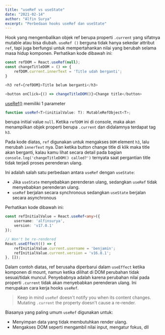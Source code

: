 ```yaml
---
title: "useRef vs useState"
date: "2021-02-14"
author: "Alfin Surya"
excerpt: "Perbedaan hooks useRef dan useState"
---
```


Hook yang mengembalikan objek ref berupa properti `.current` yang sifatnya mutable atau bisa diubah. `useRef ()` berguna tidak hanya sekedar attribut `ref`, tapi juga berfungsi untuk mempertahankan nilai yang berubah selama masa hidup komponen. Perhatikan kode dibawah ini:

```ts
const refDOM = React.useRef(null);
const changeTitleDOM = () => {
    refDOM.current.innerText = 'Title udah berganti';
}

<h3 ref={refDOM}>Title belum berganti</h3>

<button onClick={() => changeTitleDOM()}>Change title</button>
```

[useRef()](https://reactjs.org/docs/hooks-reference.html#useref) memiliki 1 parameter 
```ts
function useRef<T>(initialValue: T): MutableRefObject<T>;
``` 
berupa initial value `null`. Ketika `refDOM` ini di console, maka akan menampilkan objek properti berupa `.current` dan didalamnya terdapat tag `h3`. 

Pada kode diatas, `ref` digunakan untuk mengakses `DOM` element `h3`, lalu merubah `innerText` nya. Dan ketika button change title di klik maka title akan berganti, kalau kamu lihat secara detail pada bagian `console.log('changeTitleDOM() called?')` ternyata saat pergantian title tidak terjadi proses perenderan ulang. 

Ini adalah salah satu perbedaan antara `useRef` dengan `useState`:
- Jika `useState` menyebabkan perenderan ulang, sedangkan `useRef` tidak menyebabkan perenderan ulang.
- `useRef` berjalan secara synchronous sedangkan `useState` berjalan secara asynchronous

Perhatikan kode dibawah ini:
```ts
const refInitialValue = React.useRef<any>({
    username: 'alfinsurya',
    version: 'v17.0.1'
});

// Won't be re-rendered
React.useEffect(() => {
    refInitialValue.current.username = 'benjamin';
    refInitialValue.current.version = 'v16.8.1';
}, []);
```
Dalam contoh diatas, ref berusaha diperbarui dalam `useEffect` ketika komponen di mount, namun ketika dilihat di DOM perubahan tidak sesuai/tidak muncul. Penyebabnya adalah karena perubahan nilai pada properti `.current` tidak akan menyebabkan perenderan ulang. Ini merupakan cara kerja hooks `useRef`.
 
> Keep in mind `useRef`  doesn't notify you when its content changes. Mutating `.current` the property doesn't cause a re-render.

Biasanya yang paling umum `useRef` digunakan untuk: 
- Menyimpan data yang tidak membutuhkan render ulang.
- Mengakses DOM seperti mengambil nilai input, mengatur fokus, dll